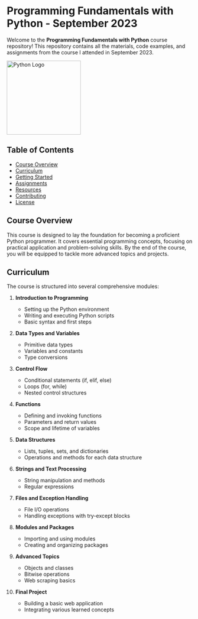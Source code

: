 # Programming Fundamentals with Python - September 2023

Welcome to the **Programming Fundamentals with Python** course repository! This repository contains all the materials, code examples, and assignments from the course I attended in September 2023.

<img src="https://www.python.org/static/community_logos/python-logo-master-v3-TM-flattened.png" alt="Python Logo" width="200">

## Table of Contents 

- [Course Overview](#course-overview)
- [Curriculum](#curriculum)
- [Getting Started](#getting-started)
- [Assignments](#assignments)
- [Resources](#resources)
- [Contributing](#contributing)
- [License](#license)

## Course Overview

This course is designed to lay the foundation for becoming a proficient Python programmer. It covers essential programming concepts, focusing on practical application and problem-solving skills. By the end of the course, you will be equipped to tackle more advanced topics and projects.

## Curriculum

The course is structured into several comprehensive modules:

1. **Introduction to Programming**
   - Setting up the Python environment
   - Writing and executing Python scripts
   - Basic syntax and first steps

2. **Data Types and Variables**
   - Primitive data types
   - Variables and constants
   - Type conversions

3. **Control Flow**
   - Conditional statements (if, elif, else)
   - Loops (for, while)
   - Nested control structures

4. **Functions**
   - Defining and invoking functions
   - Parameters and return values
   - Scope and lifetime of variables

5. **Data Structures**
   - Lists, tuples, sets, and dictionaries
   - Operations and methods for each data structure

6. **Strings and Text Processing**
   - String manipulation and methods
   - Regular expressions

7. **Files and Exception Handling**
   - File I/O operations
   - Handling exceptions with try-except blocks

8. **Modules and Packages**
   - Importing and using modules
   - Creating and organizing packages

9. **Advanced Topics**
   - Objects and classes
   - Bitwise operations
   - Web scraping basics

10. **Final Project**
    - Building a basic web application
    - Integrating various learned concepts

